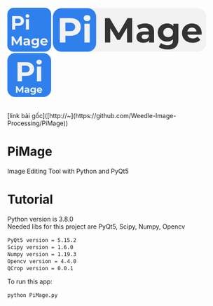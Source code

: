 <p float="left">
  <img alt="PiMageIcon0" src="./GUI/pimage_0.png" width=100 />
  <img alt="PiMageIcon1" src="./GUI/pimage_1.png" width=350 />
  <img alt="PiMageIcon2" src="./GUI/pimage_2.png" width=100 />
</p>
</br>
[link bài gốc]([http://~](https://github.com/Weedle-Image-Processing/PiMage))

# PiMage

Image Editing Tool with Python and PyQt5

# Tutorial

Python version is 3.8.0 </br>
Needed libs for this project are PyQt5, Scipy, Numpy, Opencv </br>

```
PyQt5 version = 5.15.2
Scipy version = 1.6.0
Numpy version = 1.19.3
Opencv version = 4.4.0
QCrop version = 0.0.1
```

To run this app:

```
python PiMage.py
```




